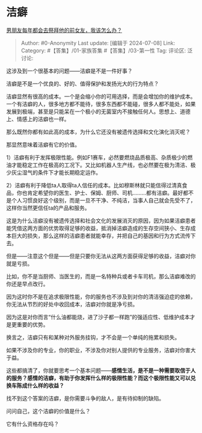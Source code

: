 # 洁癖
[男朋友每年都会去祭拜他的前女友，我该怎么办？](https://www.zhihu.com/question/638683808/answer/3555004666)

> Author: #0-Anonymity
> Last update: [编辑于 2024-07-08]
> Link:
> Category: #【答集】/01-家族答集 #【答集】/03-第一性 
> Tag: 
> 评论区:
> 泛讨论:

这涉及到一个很基本的问题——洁癖是不是一件好事？

洁癖是不是一个优良的、好的、值得保护和发扬光大的行为特点？

洁癖显然有很高的成本。一个是会缩小你的可用选择，而是会增加你的维护成本。一个有洁癖的人，很多地方都不能待，很多东西都不能碰，很多人都不能处，如果发展到极端，甚至是只能呆在一个极小的无菌室内不接触任何人。思想上、道德上、情感上的洁癖也一样。

那么既然你都有如此高的成本，为什么它还没有被遗传选择和文化演化消灭呢？

那显然意味着洁癖有它的价值。

1）洁癖有利于发挥极限性能。例如F1赛车，必然要燃烧品质极高、杂质极少的燃油才能稳定工作在极高的工况下。又比如机器人生产线，也必然要在极为清洁、极少灰尘湿气的条件下才能长期稳定运作。

2）洁癖有利于降低ta人取得ta人信任的成本。比如穆斯林就只能信得过清真食品，你也肯定希望你的医生、护士、保姆、厨师、司机………都有洁癖。最好都不是个人习惯良好这个级别，而是一旦不干净、不纯洁，当事人自己就会先受不了，这样你当然更信任ta的产品和服务。

这是为什么洁癖没有被遗传选择和社会文化的发展消灭的原因，因为如果洁癖患者能凭借这两方面的优势取得足够的收益，抵消掉洁癖造成的生存空间狭小、生存成本巨大的损失，那么这样的洁癖患者就能幸存，并把自己的基因和行为方式流传下去。

但是——注意这个但是——但是只要你无法从这两方面获得足够的收益，洁癖对你就是亏损。

比如，你不是当厨师、当医生的，而是一名特种兵或者卡车司机，那么洁癖难改的你还是早点改行。

因为这时你不是在追求极限性能，你的服务也不涉及到对你的清洁强迫症的依赖，你无法从节烈的好处中收回成本，洁癖对你就是净亏损。

因为这是对你而言“什么油都能烧，进了沙子都一样跑”的强适应性、低维护成本才是更重要的优势。

换言之，洁癖只有和某种对外服务挂钩，才不会是一个单纯的拖累和损失。

如果不涉及你的专业，你的职业，不涉及你对别人提供的专业服务，洁癖对你害大于益。

这些都搞清了，你就要思考一个基本问题——**感情生活，是不是一种需要取信于人的服务？感情的洁癖，有助于你发挥什么样的极限性能？而这个极限性能又可以兑换车陈成什么样的收益？**

找不到这个答案的洁癖，是你需要斗争的敌人，是有待抑制的缺陷。

问问自己，这个洁癖的价值是什么？

它有什么资格存在吗？